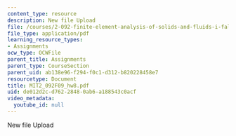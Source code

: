 ```yaml
---
content_type: resource
description: New file Upload
file: /courses/2-092-finite-element-analysis-of-solids-and-fluids-i-fall-2009/de012d2cd76228480ab6a188543c0acf_MIT2_092F09_hw8.pdf
file_type: application/pdf
learning_resource_types:
- Assignments
ocw_type: OCWFile
parent_title: Assignments
parent_type: CourseSection
parent_uid: ab138e96-f294-f0c1-d312-b820228458e7
resourcetype: Document
title: MIT2_092F09_hw8.pdf
uid: de012d2c-d762-2848-0ab6-a188543c0acf
video_metadata:
  youtube_id: null
---
```

New file Upload

